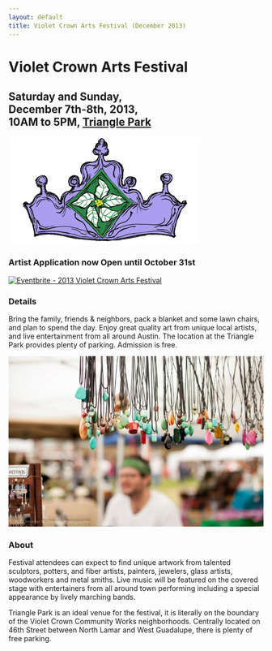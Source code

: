 ```yaml
---
layout: default
title: Violet Crown Arts Festival (December 2013)
---
```


<div class="container">
	<div class="row">
		<div class="col-md-8">
			<h1>Violet Crown Arts Festival</h1>
			<h2>
				Saturday and Sunday,<br>
				December 7th-8th, 2013,<br>
				10AM to 5PM,
				<a href="https://plus.google.com/100912139126813023202/about?gl=us&amp;hl=en">Triangle Park</a>
			</h2>
		</div>
		<div class="col-md-4"><img src="img/vcarts_crown.png" class="img-responsive"></div>
	</div>
</div>


### Artist Application now Open until October 31st

<a href="http://www.eventbrite.com/event/7875984281?ref=ebtn" target="_blank"><img src="http://www.eventbrite.com/custombutton?eid=7875984281" alt="Eventbrite - 2013 Violet Crown Arts Festival" /></a>

### Details

Bring the family, friends & neighbors, pack a blanket and some lawn chairs,
and plan to spend the day. Enjoy great quality art from unique local artists,
and live entertainment from all around Austin. The location at the Triangle
Park provides plenty of parking. Admission is free.

<img src="img/vcaf_beads.jpg" class="img-responsive well">

### About

Festival attendees can expect to find unique artwork from talented sculptors,
potters, and fiber artists, painters, jewelers, glass artists, woodworkers and
metal smiths. Live music will be featured on the covered stage with
entertainers from all around town performing including a special appearance by
lively marching bands.

Triangle Park is an ideal venue for the festival, it is literally on the
boundary of the Violet Crown Community Works neighborhoods. Centrally located
on 46th Street between North Lamar and West Guadalupe, there is plenty of free
parking.